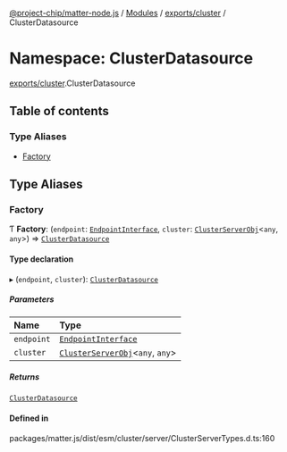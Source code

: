 [@project-chip/matter-node.js](../README.md) / [Modules](../modules.md) / [exports/cluster](exports_cluster.md) / ClusterDatasource

# Namespace: ClusterDatasource

[exports/cluster](exports_cluster.md).ClusterDatasource

## Table of contents

### Type Aliases

- [Factory](exports_cluster.ClusterDatasource.md#factory)

## Type Aliases

### Factory

Ƭ **Factory**: (`endpoint`: [`EndpointInterface`](../interfaces/exports_cluster._internal_.EndpointInterface.md), `cluster`: [`ClusterServerObj`](exports_cluster.md#clusterserverobj)\<`any`, `any`\>) => [`ClusterDatasource`](../interfaces/exports_cluster.ClusterDatasource-1.md)

#### Type declaration

▸ (`endpoint`, `cluster`): [`ClusterDatasource`](../interfaces/exports_cluster.ClusterDatasource-1.md)

##### Parameters

| Name | Type |
| :------ | :------ |
| `endpoint` | [`EndpointInterface`](../interfaces/exports_cluster._internal_.EndpointInterface.md) |
| `cluster` | [`ClusterServerObj`](exports_cluster.md#clusterserverobj)\<`any`, `any`\> |

##### Returns

[`ClusterDatasource`](../interfaces/exports_cluster.ClusterDatasource-1.md)

#### Defined in

packages/matter.js/dist/esm/cluster/server/ClusterServerTypes.d.ts:160
